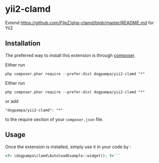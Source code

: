yii2-clamd
==========
Extend https://github.com/FileZ/php-clamd/blob/master/README.md for Yii2

Installation
------------

The preferred way to install this extension is through [composer](http://getcomposer.org/download/).

Either run

```
php composer.phar require --prefer-dist dogpampa/yii2-clamd "*"
```
Either run

```
php composer.phar require --prefer-dist dogpampa/yii2-clamd "*"
```

or add

```
"dogpampa/yii2-clamd": "*"
```

to the require section of your `composer.json` file.


Usage
-----

Once the extension is installed, simply use it in your code by  :

```php
<?= \dogpampa\clamd\AutoloadExample::widget(); ?>```
